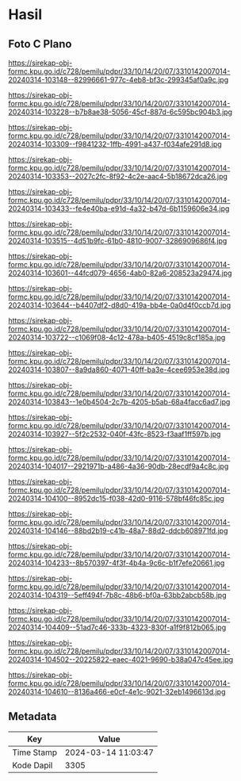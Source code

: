 # Hasil

## Foto C Plano

https://sirekap-obj-formc.kpu.go.id/c728/pemilu/pdpr/33/10/14/20/07/3310142007014-20240314-103148--82996661-977c-4eb8-bf3c-299345af0a9c.jpg

https://sirekap-obj-formc.kpu.go.id/c728/pemilu/pdpr/33/10/14/20/07/3310142007014-20240314-103228--b7b8ae38-5056-45cf-887d-6c595bc904b3.jpg

https://sirekap-obj-formc.kpu.go.id/c728/pemilu/pdpr/33/10/14/20/07/3310142007014-20240314-103309--f9841232-1ffb-4991-a437-f034afe291d8.jpg

https://sirekap-obj-formc.kpu.go.id/c728/pemilu/pdpr/33/10/14/20/07/3310142007014-20240314-103353--2027c2fc-8f92-4c2e-aac4-5b18672dca26.jpg

https://sirekap-obj-formc.kpu.go.id/c728/pemilu/pdpr/33/10/14/20/07/3310142007014-20240314-103433--fe4e40ba-e91d-4a32-b47d-6b1159606e34.jpg

https://sirekap-obj-formc.kpu.go.id/c728/pemilu/pdpr/33/10/14/20/07/3310142007014-20240314-103515--4d51b9fc-61b0-4810-9007-3286909686f4.jpg

https://sirekap-obj-formc.kpu.go.id/c728/pemilu/pdpr/33/10/14/20/07/3310142007014-20240314-103601--44fcd079-4656-4ab0-82a6-208523a29474.jpg

https://sirekap-obj-formc.kpu.go.id/c728/pemilu/pdpr/33/10/14/20/07/3310142007014-20240314-103644--b4407df2-d8d0-419a-bb4e-0a0d4f0ccb7d.jpg

https://sirekap-obj-formc.kpu.go.id/c728/pemilu/pdpr/33/10/14/20/07/3310142007014-20240314-103722--c1069f08-4c12-478a-b405-4519c8cf185a.jpg

https://sirekap-obj-formc.kpu.go.id/c728/pemilu/pdpr/33/10/14/20/07/3310142007014-20240314-103807--8a9da860-4071-40ff-ba3e-4cee6953e38d.jpg

https://sirekap-obj-formc.kpu.go.id/c728/pemilu/pdpr/33/10/14/20/07/3310142007014-20240314-103843--1e0b4504-2c7b-4205-b5ab-68a4facc6ad7.jpg

https://sirekap-obj-formc.kpu.go.id/c728/pemilu/pdpr/33/10/14/20/07/3310142007014-20240314-103927--5f2c2532-040f-43fc-8523-f3aaf1ff597b.jpg

https://sirekap-obj-formc.kpu.go.id/c728/pemilu/pdpr/33/10/14/20/07/3310142007014-20240314-104017--2921971b-a486-4a36-90db-28ecdf9a4c8c.jpg

https://sirekap-obj-formc.kpu.go.id/c728/pemilu/pdpr/33/10/14/20/07/3310142007014-20240314-104100--8952dc15-f038-42d0-9116-578bf46fc85c.jpg

https://sirekap-obj-formc.kpu.go.id/c728/pemilu/pdpr/33/10/14/20/07/3310142007014-20240314-104146--88bd2b19-c41b-48a7-88d2-ddcb608971fd.jpg

https://sirekap-obj-formc.kpu.go.id/c728/pemilu/pdpr/33/10/14/20/07/3310142007014-20240314-104233--8b570397-4f3f-4b4a-9c6c-b1f7efe20661.jpg

https://sirekap-obj-formc.kpu.go.id/c728/pemilu/pdpr/33/10/14/20/07/3310142007014-20240314-104319--5eff494f-7b8c-48b6-bf0a-63bb2abcb58b.jpg

https://sirekap-obj-formc.kpu.go.id/c728/pemilu/pdpr/33/10/14/20/07/3310142007014-20240314-104409--51ad7c46-333b-4323-830f-a1f9f812b065.jpg

https://sirekap-obj-formc.kpu.go.id/c728/pemilu/pdpr/33/10/14/20/07/3310142007014-20240314-104502--20225822-eaec-4021-9690-b38a047c45ee.jpg

https://sirekap-obj-formc.kpu.go.id/c728/pemilu/pdpr/33/10/14/20/07/3310142007014-20240314-104610--8136a466-e0cf-4e1c-9021-32eb1496613d.jpg


## Metadata

| Key        | Value               |
| ---------- | ------------------- |
| Time Stamp | 2024-03-14 11:03:47 |
| Kode Dapil | 3305                |



